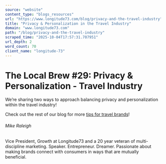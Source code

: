 ```yaml
---
source: "website"
content_type: "blogs_resources"
url: "https://www.longitude73.com/blog/privacy-and-the-travel-industry"
title: "Privacy & Personalization in the Travel Industry"
domain: "www.longitude73.com"
path: "/blog/privacy-and-the-travel-industry"
scraped_time: "2025-10-04T17:57:31.707951"
url_depth: 2
word_count: 70
client_name: "longitude-73"
---
```


# The Local Brew #29: Privacy & Personalization - Travel Industry

We’re sharing two ways to approach balancing privacy and personalization within the travel industry!

Check out the rest of our blog for more [tips for travel brands](/blog/the-local-brew-24-travel-industry-experiences)!

###### Mike Raleigh

Vice President, Growth at Longitude73 and a 20 year veteran of multi-discipline marketing. Speaker. Entrepreneur. Dreamer. Passionate about making brands connect with consumers in ways that are mutually beneficial.